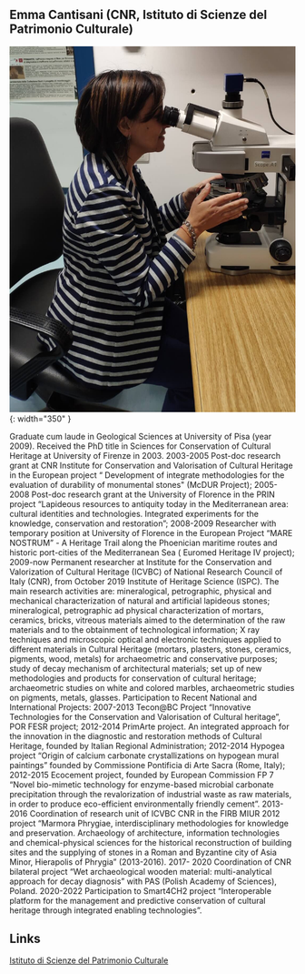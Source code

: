 ## Emma Cantisani (CNR, Istituto di Scienze del Patrimonio Culturale)

![Emma](images/Emma.jpg){: width="350" }

Graduate cum laude in Geological Sciences at University of Pisa (year 2009). Received the PhD title in Sciences for Conservation of Cultural Heritage at University of Firenze in 2003. 
2003-2005 Post-doc research grant at CNR Institute for Conservation and Valorisation of Cultural Heritage in the European project “ Development of integrate methodologies for the evaluation of durability of monumental stones" (McDUR Project);
2005-2008  Post-doc research grant at the University of Florence in the PRIN project “Lapideous resources to antiquity today in the Mediterranean area: cultural identities and technologies. Integrated experiments for the knowledge, conservation and restoration”;
2008-2009 Researcher with temporary position at University of Florence in the European Project “MARE NOSTRUM” - A Heritage Trail along the Phoenician maritime routes and historic port-cities of the Mediterranean Sea ( Euromed Heritage IV project);
2009-now  Permanent researcher at Institute for the Conservation and Valorization of Cultural Heritage (ICVBC) of National Research Council of Italy (CNR), from October 2019 Institute of Heritage Science (ISPC).
The main research activities are: mineralogical, petrographic, physical and mechanical characterization of natural and artificial lapideous stones; mineralogical, petrographic ad physical characterization of mortars, ceramics, bricks, vitreous materials aimed to the determination of the raw materials and to the obtainment of technological information; X ray techniques and microscopic optical and electronic techniques applied to different materials in Cultural Heritage (mortars, plasters, stones, ceramics, pigments, wood, metals)  for archaeometric and conservative purposes; study of decay mechanism of architectural materials; set up of new methodologies and products for conservation of cultural heritage; archaeometric studies on white and colored marbles, archaeometric studies on pigments, metals, glasses.
Participation to Recent National and International Projects: 2007-2013  Tecon@BC Project  “Innovative Technologies for the Conservation and Valorisation of Cultural heritage”, POR FESR project; 2012-2014  PrimArte project.  An integrated approach for the innovation in the diagnostic and restoration methods of Cultural Heritage, founded by Italian Regional Administration; 2012-2014  Hypogea project  “Origin  of calcium carbonate crystallizations on hypogean mural paintings” founded by Commissione Pontificia di Arte Sacra (Rome, Italy); 2012-2015 Ecocement project, founded by European Commission FP 7  “Novel bio-mimetic technology for enzyme-based microbial carbonate precipitation through the revalorization of industrial waste as raw materials, in order to produce eco-efficient environmentally friendly cement”.
2013-2016 Coordination of research unit of ICVBC CNR in the  FIRB MIUR 2012 project  “Marmora Phrygiae, interdisciplinary methodologies for knowledge and preservation. Archaeology of architecture, information technologies and chemical-physical sciences for the historical reconstruction of building sites and the supplying of stones in a Roman and Byzantine city of Asia Minor, Hierapolis of Phrygia” (2013-2016).
2017- 2020 Coordination of CNR  bilateral project “Wet archaeological wooden material: multi-analytical approach for decay diagnosis” with PAS (Polish Academy of Sciences), Poland.
2020-2022 Participation to Smart4CH2 project “Interoperable platform for the management and predictive conservation of cultural heritage through integrated enabling technologies”.

Links
-
[Istituto di Scienze del Patrimonio Culturale](https://www.ispc.cnr.it/en/)

